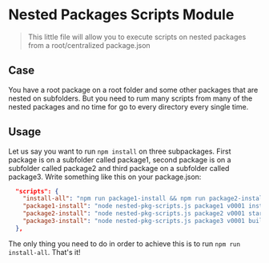 # Nested Packages Scripts Module
> This little file will allow you to execute scripts on nested packages from a root/centralized package.json

## Case
You have a root package on a root folder and some other packages that are nested on subfolders.
But you need to rum many scripts from many of the nested packages and no time for go to every directory every single time.

## Usage
Let us say you want to run `npm install` on three subpackages.
First package is on a subfolder called package1, second package is on a subfolder called package2 and third package on a subfolder called package3.
Write something like this on your package.json:
```json
  "scripts": {
    "install-all": "npm run package1-install && npm run package2-install && npm run package3-install",
    "package1-install": "node nested-pkg-scripts.js package1 v0001 install",
    "package2-install": "node nested-pkg-scripts.js package2 v0001 start",
    "package3-install": "node nested-pkg-scripts.js package3 v0001 build"
  },
```
The only thing you need to do in order to achieve this is to run `npm run install-all`. That's it!
